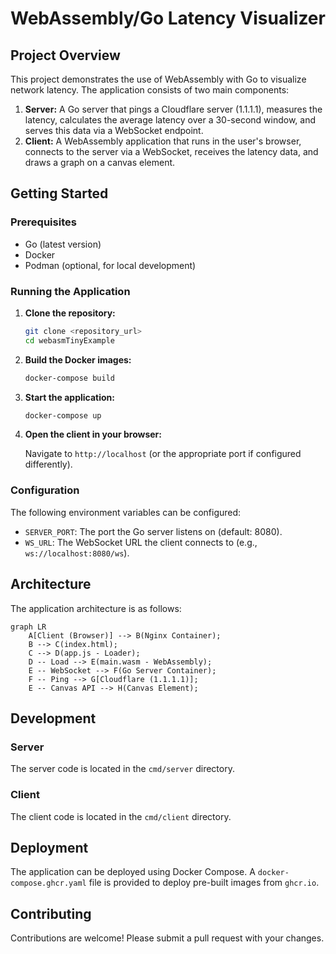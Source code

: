 # WebAssembly/Go Latency Visualizer

## Project Overview

This project demonstrates the use of WebAssembly with Go to visualize network latency. The application consists of two main components:

1.  **Server:** A Go server that pings a Cloudflare server (1.1.1.1), measures the latency, calculates the average latency over a 30-second window, and serves this data via a WebSocket endpoint.
2.  **Client:** A WebAssembly application that runs in the user's browser, connects to the server via a WebSocket, receives the latency data, and draws a graph on a canvas element.

## Getting Started

### Prerequisites

*   Go (latest version)
*   Docker
*   Podman (optional, for local development)

### Running the Application

1.  **Clone the repository:**

    ```bash
    git clone <repository_url>
    cd webasmTinyExample
    ```

2.  **Build the Docker images:**

    ```bash
    docker-compose build
    ```

3.  **Start the application:**

    ```bash
    docker-compose up
    ```

4.  **Open the client in your browser:**

    Navigate to `http://localhost` (or the appropriate port if configured differently).

### Configuration

The following environment variables can be configured:

*   `SERVER_PORT`: The port the Go server listens on (default: 8080).
*   `WS_URL`: The WebSocket URL the client connects to (e.g., `ws://localhost:8080/ws`).

## Architecture

The application architecture is as follows:

```mermaid
graph LR
    A[Client (Browser)] --> B(Nginx Container);
    B --> C(index.html);
    C --> D(app.js - Loader);
    D -- Load --> E(main.wasm - WebAssembly);
    E -- WebSocket --> F(Go Server Container);
    F -- Ping --> G[Cloudflare (1.1.1.1)];
    E -- Canvas API --> H(Canvas Element);
```

## Development

### Server

The server code is located in the `cmd/server` directory.

### Client

The client code is located in the `cmd/client` directory.

## Deployment

The application can be deployed using Docker Compose. A `docker-compose.ghcr.yaml` file is provided to deploy pre-built images from `ghcr.io`.

## Contributing

Contributions are welcome! Please submit a pull request with your changes.